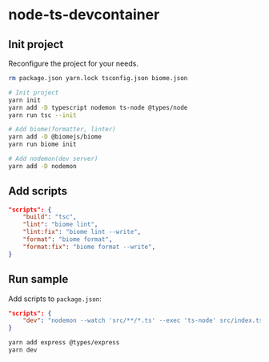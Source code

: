 # node-ts-devcontainer

## Init project

Reconfigure the project for your needs.

```bash
rm package.json yarn.lock tsconfig.json biome.json

# Init project
yarn init
yarn add -D typescript nodemon ts-node @types/node
yarn run tsc --init

# Add biome(formatter, linter)
yarn add -D @biomejs/biome
yarn run biome init

# Add nodemon(dev server)
yarn add -D nodemon
```

## Add scripts

```json
"scripts": {
    "build": "tsc",
    "lint": "biome lint",
    "lint:fix": "biome lint --write",
    "format": "biome format",
    "format:fix": "biome format --write",
}
```

## Run sample

Add scripts to `package.json`:

```json
"scripts": {
    "dev": "nodemon --watch 'src/**/*.ts' --exec 'ts-node' src/index.ts",
}
```

```bash
yarn add express @types/express
yarn dev
```

